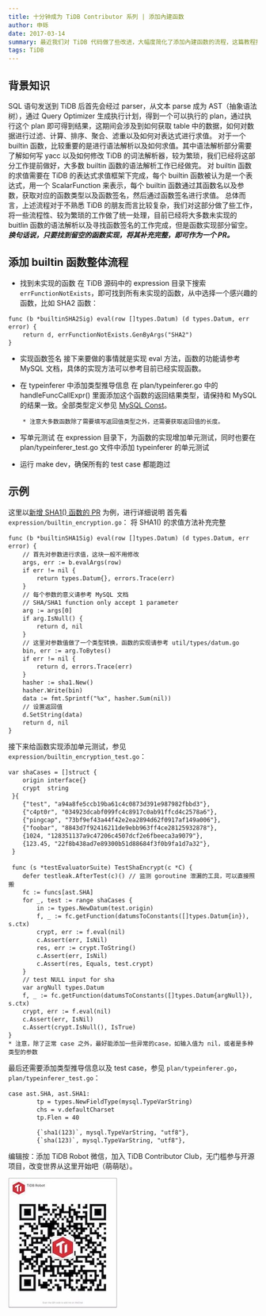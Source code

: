 ```yaml
---
title: 十分钟成为 TiDB Contributor 系列 | 添加內建函数
author: 申砾
date: 2017-03-14
summary: 最近我们对 TiDB 代码做了些改进，大幅度简化了添加內建函数的流程，这篇教程描述如何为 TiDB 新增 builtin 函数。首先介绍一些必需的背景知识，然后介绍增加 builtin 函数的流程，最后会以一个函数作为示例。
tags: TiDB
---
```



## **背景知识**

SQL 语句发送到 TiDB 后首先会经过 parser，从文本 parse 成为 AST（抽象语法树），通过 Query Optimizer 生成执行计划，得到一个可以执行的 plan，通过执行这个 plan 即可得到结果，这期间会涉及到如何获取 table 中的数据，如何对数据进行过滤、计算、排序、聚合、滤重以及如何对表达式进行求值。
对于一个 builtin 函数，比较重要的是进行语法解析以及如何求值。其中语法解析部分需要了解如何写 yacc 以及如何修改 TiDB 的词法解析器，较为繁琐，我们已经将这部分工作提前做好，大多数 builtin 函数的语法解析工作已经做完。
对 builtin 函数的求值需要在 TiDB 的表达式求值框架下完成，每个 builtin 函数被认为是一个表达式，用一个 ScalarFunction 来表示，每个 builtin 函数通过其函数名以及参数，获取对应的函数类型以及函数签名，然后通过函数签名进行求值。
总体而言，上述流程对于不熟悉 TiDB 的朋友而言比较复杂，我们对这部分做了些工作，将一些流程性、较为繁琐的工作做了统一处理，目前已经将大多数未实现的 buitlin 函数的语法解析以及寻找函数签名的工作完成，但是函数实现部分留空。***换句话说，只要找到留空的函数实现，将其补充完整，即可作为一个 PR。***

## **添加 builtin 函数整体流程**

* 找到未实现的函数
在 TiDB 源码中的 expression 目录下搜索 `errFunctionNotExists`，即可找到所有未实现的函数，从中选择一个感兴趣的函数，比如 SHA2 函数：
```
func (b *builtinSHA2Sig) eval(row []types.Datum) (d types.Datum, err error) {
    return d, errFunctionNotExists.GenByArgs("SHA2")
}
```

* 实现函数签名
接下来要做的事情就是实现 eval 方法，函数的功能请参考 MySQL 文档，具体的实现方法可以参考目前已经实现函数。

* 在 typeinferer 中添加类型推导信息
在 plan/typeinferer.go 中的 handleFuncCallExpr() 里面添加这个函数的返回结果类型，请保持和 MySQL 的结果一致。全部类型定义参见 [MySQL Const](https://github.com/pingcap/tidb/blob/master/mysql/type.go#L17)。
```
    * 注意大多数函数除了需要填写返回值类型之外，还需要获取返回值的长度。
```

* 写单元测试
在 expression 目录下，为函数的实现增加单元测试，同时也要在 plan/typeinferer_test.go 文件中添加 typeinferer 的单元测试

* 运行 make dev，确保所有的 test case 都能跑过

## **示例**

这里以[新增 SHA1() 函数的 PR](https://github.com/pingcap/tidb/pull/2781/files) 为例，进行详细说明
首先看 `expression/builtin_encryption.go`：
将 SHA1() 的求值方法补充完整
```
func (b *builtinSHA1Sig) eval(row []types.Datum) (d types.Datum, err error) {
    // 首先对参数进行求值，这块一般不用修改
    args, err := b.evalArgs(row)
    if err != nil {
        return types.Datum{}, errors.Trace(err)
    }
    // 每个参数的意义请参考 MySQL 文档
    // SHA/SHA1 function only accept 1 parameter
    arg := args[0]
    if arg.IsNull() {
        return d, nil
    }
    // 这里对参数值做了一个类型转换，函数的实现请参考 util/types/datum.go
    bin, err := arg.ToBytes()
    if err != nil {
        return d, errors.Trace(err)
    }
    hasher := sha1.New()
    hasher.Write(bin)
    data := fmt.Sprintf("%x", hasher.Sum(nil))
    // 设置返回值
    d.SetString(data)
    return d, nil
}
```
接下来给函数实现添加单元测试，参见 `expression/builtin_encryption_test.go`：
```
var shaCases = []struct {
    origin interface{}
    crypt  string
 }{
    {"test", "a94a8fe5ccb19ba61c4c0873d391e987982fbbd3"},
    {"c4pt0r", "034923dcabf099fc4c8917c0ab91ffcd4c2578a6"},
    {"pingcap", "73bf9ef43a44f42e2ea2894d62f0917af149a006"},
    {"foobar", "8843d7f92416211de9ebb963ff4ce28125932878"},
    {1024, "128351137a9c47206c4507dcf2e6fbeeca3a9079"},
    {123.45, "22f8b438ad7e89300b51d88684f3f0b9fa1d7a32"},
 }
 
 func (s *testEvaluatorSuite) TestShaEncrypt(c *C) {
    defer testleak.AfterTest(c)() // 监测 goroutine 泄漏的工具，可以直接照搬
    fc := funcs[ast.SHA]
    for _, test := range shaCases {
        in := types.NewDatum(test.origin)
        f, _ := fc.getFunction(datumsToConstants([]types.Datum{in}), s.ctx)
        crypt, err := f.eval(nil)
        c.Assert(err, IsNil)
        res, err := crypt.ToString()
        c.Assert(err, IsNil)
        c.Assert(res, Equals, test.crypt)
    }
    // test NULL input for sha
    var argNull types.Datum
    f, _ := fc.getFunction(datumsToConstants([]types.Datum{argNull}), s.ctx)
    crypt, err := f.eval(nil)
    c.Assert(err, IsNil)
    c.Assert(crypt.IsNull(), IsTrue)
}
* 注意，除了正常 case 之外，最好能添加一些异常的case，如输入值为 nil，或者是多种类型的参数
```
最后还需要添加类型推导信息以及 test case，参见 `plan/typeinferer.go`，`plan/typeinferer_test.go`：
```
case ast.SHA, ast.SHA1:
        tp = types.NewFieldType(mysql.TypeVarString)
        chs = v.defaultCharset
        tp.Flen = 40
```
```
        {`sha1(123)`, mysql.TypeVarString, "utf8"},
        {`sha(123)`, mysql.TypeVarString, "utf8"},
```


编辑按：添加 TiDB Robot 微信，加入 TiDB Contributor Club，无门槛参与开源项目，改变世界从这里开始吧（萌萌哒）。

![tidb_rpbot](/media/tidb-robot.jpg)
